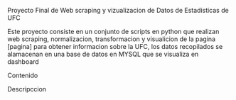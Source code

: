 Proyecto Final de Web scraping y vizualizacion de Datos de Estadisticas de UFC

Este proyecto consiste en un conjunto de scripts en python que realizan web scraping, normalizacion, transformacion 
y visualicion de la pagina [pagina] para obtener informacion sobre la UFC, los datos recopilados se alamacenan en una
base de datos en MYSQL que se visualiza en dashboard

Contenido 

Descripccion


